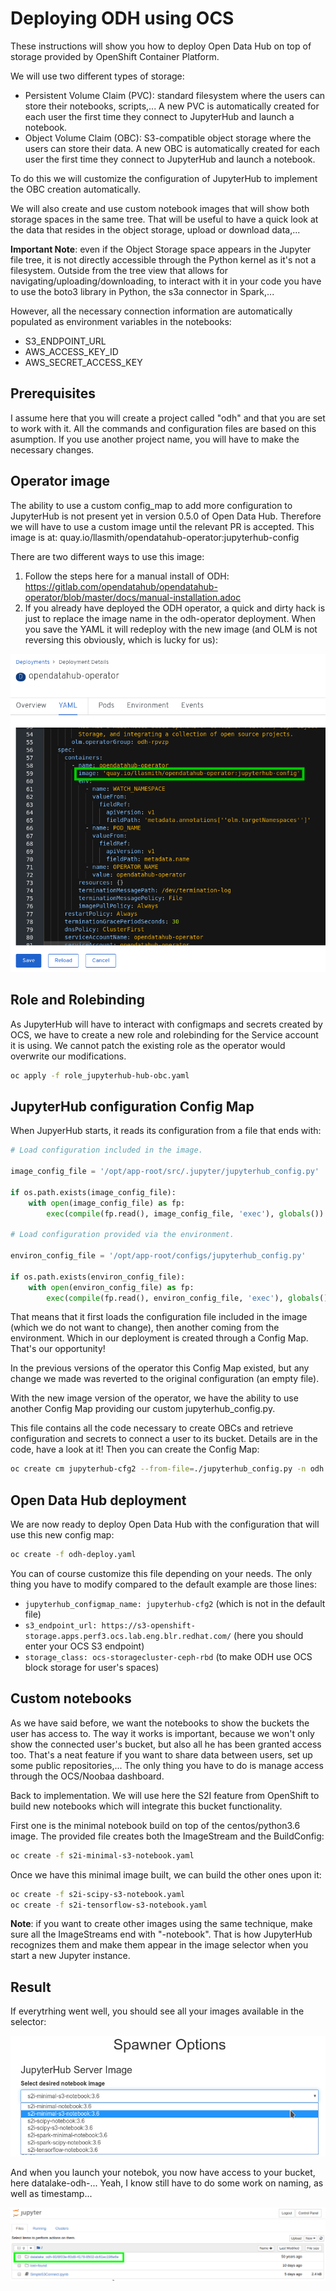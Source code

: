 # Deploying ODH using OCS

These instructions will show you how to deploy Open Data Hub on top of storage provided by OpenShift Container Platform.

We will use two different types of storage:

- Persistent Volume Claim (PVC): standard filesystem where the users can store their notebooks, scripts,... A new PVC is automatically created for each user the first time they connect to JupyterHub and launch a notebook.
- Object Volume Claim (OBC): S3-compatible object storage where the users can store their data. A new OBC is automatically created for each user the first time they connect to JupyterHub and launch a notebook.

To do this we will customize the configuration of JupyterHub to implement the OBC creation automatically.

We will also create and use custom notebook images that will show both storage spaces in the same tree. That will be useful to have a quick look at the data that resides in the object storage, upload or download data,...

**Important Note**: even if the Object Storage space appears in the Jupyter file tree, it is not directly accessible through the Python kernel as it's not a filesystem. Outside from the tree view that allows for navigating/uploading/downloading, to interact with it in your code you have to use the boto3 library in Python, the s3a connector in Spark,...

However, all the necessary connection information are automatically populated as environment variables in the notebooks:

- S3_ENDPOINT_URL
- AWS_ACCESS_KEY_ID
- AWS_SECRET_ACCESS_KEY

## Prerequisites

I assume here that you will create a project called "odh" and that you are set to work with it. All the commands and configuration files are based on this asumption. If you use another project name, you will have to make the necessary changes.

## Operator image

The ability to use a custom config_map to add more configuration to JupyterHub is not present yet in version 0.5.0 of Open Data Hub. Therefore we will have to use a custom image until the relevant PR is accepted.
This image is at: quay.io/llasmith/opendatahub-operator:jupyterhub-config

There are two different ways to use this image:

1. Follow the steps here for a manual install of ODH: <https://gitlab.com/opendatahub/opendatahub-operator/blob/master/docs/manual-installation.adoc>
2. If you already have deployed the ODH operator, a quick and dirty hack is just to replace the image name in the odh-operator deployment. When you save the YAML it will redeploy with the new image (and OLM is not reversing this obviously, which is lucky for us):

![YAML Operator image modification](odh-operator-image.png)

## Role and Rolebinding

As JupyterHub will have to interact with configmaps and secrets created by OCS, we have to create a new role and rolebinding for the Service account it is using. We cannot patch the existing role as the operator would overwrite our modifications.

```bash
oc apply -f role_jupyterhub-hub-obc.yaml
```

## JupyterHub configuration Config Map

When JupyerHub starts, it reads its configuration from a file that ends with:

```python
# Load configuration included in the image.

image_config_file = '/opt/app-root/src/.jupyter/jupyterhub_config.py'

if os.path.exists(image_config_file):
    with open(image_config_file) as fp:
        exec(compile(fp.read(), image_config_file, 'exec'), globals())

# Load configuration provided via the environment.

environ_config_file = '/opt/app-root/configs/jupyterhub_config.py'

if os.path.exists(environ_config_file):
    with open(environ_config_file) as fp:
        exec(compile(fp.read(), environ_config_file, 'exec'), globals())
```

That means that it first loads the configuration file included in the image (which we do not want to change), then another coming from the environment. Which in our deployment is created through a Config Map. That's our opportunity!

In the previous versions of the operator this Config Map existed, but any change we made was reverted to the original configuration (an empty file).

With the new image version of the operator, we have the ability to use another Config Map providing our custom jupyterhub_config.py.

This file contains all the code necessary to create OBCs and retrieve configuration and secrets to connect a user to its bucket. Details are in the code, have a look at it! Then you can create the Config Map:

```bash
oc create cm jupyterhub-cfg2 --from-file=./jupyterhub_config.py -n odh
```

## Open Data Hub deployment

We are now ready to deploy Open Data Hub with the configuration that will use this new config map:

```bash
oc create -f odh-deploy.yaml
```

You can of course customize this file depending on your needs. The only thing you have to modify compared to the default example are those lines:

- `jupyterhub_configmap_name: jupyterhub-cfg2` (which is not in the default file)
- `s3_endpoint_url: https://s3-openshift-storage.apps.perf3.ocs.lab.eng.blr.redhat.com/`  (here you should enter your OCS S3 endpoint)
- `storage_class: ocs-storagecluster-ceph-rbd` (to make ODH use OCS block storage for user's spaces)

## Custom notebooks

As we have said before, we want the notebooks to show the buckets the user has access to. The way it works is important, because we won't only show the connected user's bucket, but also all he has been granted access too. That's a neat feature if you want to share data between users, set up some public repositories,... The only thing you have to do is manage access through the OCS/Noobaa dashboard.

Back to implementation. We will use here the S2I feature from OpenShift to build new notebooks which will integrate this bucket functionality.

First one is the minimal notebook build on top of the centos/python3.6 image. The provided file creates both the ImageStream and the BuildConfig:

```bash
oc create -f s2i-minimal-s3-notebook.yaml
```

Once we have this minimal image built, we can build the other ones upon it:

```bash
oc create -f s2i-scipy-s3-notebook.yaml
oc create -f s2i-tensorflow-s3-notebook.yaml
```

**Note**: if you want to create other images using the same technique, make sure all the ImageStreams end with "-notebook". That is how JupyterHub recognizes them and make them appear in the image selector when you start a new Jupyter instance.

## Result

If everytrhing went well, you should see all your images available in the selector:

![Jupyter image selector](jh-selector.png)

And when you launch your notebok, you now have access to your bucket, here datalake-odh-... Yeah, I know still have to do some work on naming, as well as timestamp...

![Jupyter data bucket](jupyter-bucket.png)

